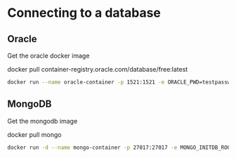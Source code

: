 # Connecting to a database

## Oracle

Get the oracle docker image

docker pull container-registry.oracle.com/database/free:latest

```bash
docker run --name oracle-container -p 1521:1521 -e ORACLE_PWD=testpassword container-registry.oracle.com/database/free:latest
```


## MongoDB

Get the mongodb image

docker pull mongo

```bash
docker run -d --name mongo-container -p 27017:27017 -e MONGO_INITDB_ROOT_USERNAME=test -e MONGO_INITDB_ROOT_PASSWORD=testpassword mongo
```